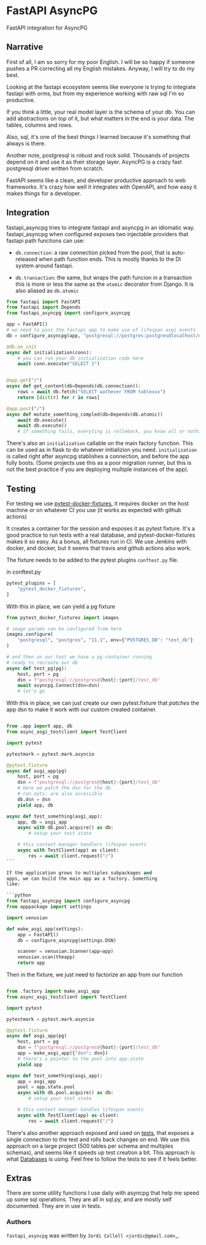 # FastAPI AsyncPG

FastAPI integration for AsyncPG

## Narrative

First of all, I am so sorry for my poor English. I will be so happy
if someone pushes a PR correcting all my English mistakes. Anyway,
I will try to do my best.

Looking at the fastapi ecosystem seems like everyone is trying to
integrate fastapi with orms, but from my experience working with raw
sql I'm so productive.

If you think a little, your real model layer is the schema of your
db. You can add abstractions on top of it, but what matters in the
end is your data. The tables, columns and rows.

Also, sql, it's one of the best things I learned
because it's something that always is there.

Another note, postgresql is robust and rock solid.
Thousands of projects depend on it and use it as their storage layer.
AsyncPG is a crazy fast postgresql driver written from scratch.

FastAPI seems like a clean, and developer productive approach to web
frameworks. It's crazy how well it integrates with OpenAPI,
and how easy it makes things for a developer.

## Integration

fastapi_asyncpg tries to integrate fastapi and asyncpg in an idiomatic way.
fastapi_asyncpg when configured exposes two injectable providers that
fastapi path functions can use:

- `db.connection`: a raw connection picked from the pool, that is
auto-released when path function ends. This is mostly thanks to the
DI system around fastapi.

- `db.transaction`: the same, but wraps the path funcion in a transaction
  this is more or less the same as the `atomic` decorator from Django.
  It is also aliased as `db.atomic`

```python
from fastapi import FastAPI
from fastapi import Depends
from fastapi_asyncpg import configure_asyncpg

app = FastAPI()
# we need to pass the fastapi app to make use of lifespan asgi events
db = configure_asyncpg(app, "postgresql://postgres:postgres@localhost/db")

@db.on_init
async def initialization(conn):
    # you can run your db initialization code here
    await conn.execute("SELECT 1")


@app.get("/")
async def get_content(db=Depends(db.connection)):
    rows = await db.fetch("SELECT wathever FROM tablexxx")
    return [dict(r) for r in rows]

@app.post("/")
async def mutate_something_compled(db=Depends(db.atomic))
    await db.execute()
    await db.execute()
    # if something fails, everyting is rolleback, you know all or nothing
```

There's also an `initialization` callable on the main factory function.
This can be used as in flask to do whatever initializion you need.
`initialization` is called right after asyncpg stablishes a connection,
and before the app fully boots. (Some projects use this as a poor migration
runner, but this is not the best practice if you are deploying multiple
instances of the app).

## Testing

For testing we use [pytest-docker-fixtures](https://pypi.org/project/pytest-docker-fixtures/),
it requires docker on the host machine or on whatever CI you use
(it works as expected with github actions)

It creates a container for the session and exposes it as pytest fixture.
It's a good practice to run tests with a real database, and
pytest-docker-fixtures makes it so easy. As a bonus, all fixtures run in CI.
We use Jenkins with docker, and docker, but it seems that travis and github
actions also work.

The fixture needs to be added to the pytest plugins `conftest.py` file.

in conftest.py

```python
pytest_plugins = [
    "pytest_docker_fixtures",
]
```

With this in place, we can yield a pg fixture

```python
from pytest_docker_fixtures import images

# image params can be configured from here
images.configure(
    "postgresql", "postgres", "11.1", env={"POSTGRES_DB": "test_db"}
)

# and then on our test we have a pg container running
# ready to recreate our db
async def test_pg(pg):
    host, port = pg
    dsn = f"postgresql://postgres@{host}:{port}/test_db"
    await asyncpg.Connect(dsn=dsn)
    # let's go

```

With this in place, we can just create our own pytest.fixture that
_patches_ the app dsn to make it work with our custom created
container.

````python

from .app import app, db
from async_asgi_testclient import TestClient

import pytest

pytestmark = pytest.mark.asyncio

@pytest.fixture
async def asgi_app(pg)
    host, port = pg
    dsn = f"postgresql://postgres@{host}:{port}/test_db"
    # here we patch the dsn for the db
    # con_opts: are also accessible
    db.dsn = dsn
    yield app, db

async def test_something(asgi_app):
    app, db = asgi_app
    async with db.pool.acquire() as db:
        # setup your test state

    # this context manager handlers lifespan events
    async with TestClient(app) as client:
        res = await client.request("/")
```

If the application grows to multiples subpackages and
apps, we can build the main app as a factory. Something
like:

```python
from fastapi_asyncpg import configure_asyncpg
from apppackage import settings

import venusian

def make_asgi_app(settings):
    app = FastAPI()
    db = configure_asyncpg(settings.DSN)

    scanner = venusian.Scanner(app=app)
    venusian.scan(theapp)
    return app
````

Then in the fixture, we just need to factorize an app from our function

```python

from .factory import make_asgi_app
from async_asgi_testclient import TestClient

import pytest

pytestmark = pytest.mark.asyncio

@pytest.fixture
async def asgi_app(pg)
    host, port = pg
    dsn = f"postgresql://postgres@{host}:{port}/test_db"
    app = make_asgi_app({"dsn": dsn})
    # there's a pointer to the pool into app.state
    yield app

async def test_something(asgi_app):
    app = asgi_app
    pool = app.state.pool
    async with db.pool.acquire() as db:
        # setup your test state

    # this context manager handles lifespan events
    async with TestClient(app) as client:
        res = await client.request("/")

```

There's also another approach exposed and used on [tests](tests/test_db.py),
that exposes a single connection to the test and rolls back changes on end.
We use this approach on a large project (500 tables per schema and
multiples schemas), and seems like it speeds up test creation a bit.
This approach is what [Databases](https://www.encode.io/databases/) is using.
Feel free to follow the tests to see if it feels better.

## Extras

There are some utility functions I use daily with asyncpg that help me
speed up some sql operations. They are all in sql.py, and are mostly
self documented. They are in use in tests.

### Authors

`fastapi_asyncpg` was written by `Jordi Collell <jordic@gmail.com>`\_.
